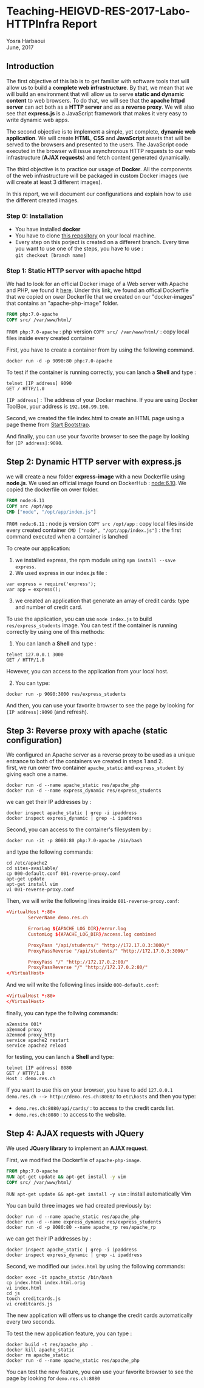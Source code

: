 # Teaching-HEIGVD-RES-2017-Labo-HTTPInfra Report

Yosra Harbaoui  
June, 2017

## Introduction
The first objective of this lab is to get familiar with software tools that will allow us to build a **complete web infrastructure**. By 
that, we mean that we will build an environment that will allow us to serve **static and dynamic content** to web browsers. To do that, 
we will see that the **apache httpd server** can act both as a **HTTP server** and as a **reverse proxy**. We will also see 
that **express.js** is a JavaScript framework that makes it very easy to write dynamic web apps.

The second objective is to implement a simple, yet complete, **dynamic web application**. We will create **HTML**, **CSS** and
**JavaScript** assets that will be served to the browsers and presented to the users. The JavaScript code executed in the browser 
will issue asynchronous HTTP requests to our web infrastructure (**AJAX requests**) and fetch content generated dynamically.

The third objective is to practice our usage of **Docker**. All the components of the web infrastructure will be packaged in custom Docker 
images (we will create at least 3 different images).  

In this report, we will document our configurations and explain how to use the different created images.

### Step 0: Installation
* You have installed **docker** 
* You have to clone [this repository](https://github.com/yosra-harbaoui/Teaching-HEIGVD-RES-2017-Labo-HTTPInfra) on your local machine.
* Every step on this porject is created on a different branch. Every time you want to use one of the steps, you have to use :  
`git checkout [branch name]`

### Step 1: Static HTTP server with apache httpd
We had to look for an official Docker image of a Web server with Apache and PHP, we found it [here](https://hub.docker.com/_/php/).
Under this link, we found an offical Dockerfile that we copied on ower Dockerfile that we created on our "docker-images" that 
contains an "apache-php-image" folder.  
```Dockerfile
FROM php:7.0-apache
COPY src/ /var/www/html/
```
`FROM php:7.0-apache` : php version 
`COPY src/ /var/www/html/` :  copy local files inside every created container  

First, you have to create a container from by using the following command.
```run
docker run -d -p 9090:80 php:7.0-apache
```
To test if the container is running correctly, you can lanch a **Shell** and type :
```telnet
telnet [IP address] 9090
GET / HTTP/1.0
```
`[IP address]` : The address of your Docker machine. If you are using Docker ToolBox, your address is `192.168.99.100`.

Second, we created the file index.html to create an HTML page using a page theme from [Start Bootstrap](https://startbootstrap.com/).

And finally, you can use your favorite browser to see the page by looking for `[IP address]:9090`.

## Step 2: Dynamic HTTP server with express.js

we will create a new folder **express-image** with a new Dockerfile using **node.js**. We used an official image found on DockerHub : [node:6.10](https://hub.docker.com/_/node/). We copied the dockerfile on ower folder.
```Dockerfile
FROM node:6.11
COPY src /opt/app
CMD ["node", "/opt/app/index.js"]
```

`FROM node:6.11` : node js version
`COPY src /opt/app` : copy local files inside every created container 
`CMD ["node", "/opt/app/index.js"]` : the first command executed when a container is lanched

To create our application: 
1. we installed express, the npm module using `npm install --save express`. 
2. We used express in our index.js file :
```express
var express = require('express');
var app = express();
```
3. we created an application that generate an array of credit cards: type and number of credit card.

To use the application, you can use `node index.js` to build `res/express_students` image.
You can test if the container is running correctly by using one of this methods:
1. You can lanch a **Shell** and type :
``` telnet
telnet 127.0.0.1 3000
GET / HTTP/1.0
```
However, you can access to the application from your local host.  

2.  You can type:
```run with mapping
docker run -p 9090:3000 res/express_students
```
And then, you can use your favorite browser to see the page by looking for `[IP address]:9090` (and refresh).

## Step 3: Reverse proxy with apache (static configuration)
We configured an Apache server as a reverse proxy to be used as a unique entrance to both of the containers we created in steps 1 and 2.  
first, we run ower two container `apache_static` and `express_student` by giving each one a name. 
```run containers
docker run -d --name apache_static res/apache_php
docker run -d --name express_dynamic res/express_students
```
we can get their IP addresses by :

```IP addresses
docker inspect apache_static | grep -i ipaddress 
docker inspect express_dynamic | grep -i ipaddress 
```
Second, you can access to the container's filesystem by :
```filesystem
docker run -it -p 8080:80 php:7.0-apache /bin/bash
```
and type the following commands:
```commands
cd /etc/apache2
cd sites-available/
cp 000-default.conf 001-reverse-proxy.conf
apt-get update
apt-get install vim
vi 001-reverse-proxy.conf
```
Then, we will write the following lines inside `001-reverse-proxy.conf`:
```001-reverse-proxy.conf
<VirtualHost *:80>
        ServerName demo.res.ch

        ErrorLog ${APACHE_LOG_DIR}/error.log
        CustomLog ${APACHE_LOG_DIR}/access.log combined

        ProxyPass "/api/students/" "http://172.17.0.3:3000/"
        ProxyPassReverse "/api/students/" "http://172.17.0.3:3000/"

        ProxyPass "/" "http://172.17.0.2:80/"
        ProxyPassReverse "/" "http://172.17.0.2:80/"
</VirtualHost>
```

And we will write the following lines inside  `000-default.conf`:
```000-default.conf
<VirtualHost *:80>
</VirtualHost>
```
finally, you can type the follwing commands:
```modules
a2ensite 001*
a2enmod proxy
a2enmod proxy_http
service apache2 restart
service apache2 reload
```

for testing, you can lanch a **Shell** and type: 
```telnet
telnet [IP address] 8080
GET / HTTP/1.0
Host : demo.res.ch
```

If you want to use this on your browser, you have to add `127.0.0.1 demo.res.ch --> http://demo.res.ch:8080/` to `etc\hosts` and then you type:
- `demo.res.ch:8080/api/cards/` : to access to the credit cards list.
- `demo.res.ch:8080` : to access to the website.

## Step 4: AJAX requests with JQuery
We used **JQuery library** to implement an **AJAX request**.

First, we modified the Dockerfile of `apache-php-image`.
```dockerfile
FROM php:7.0-apache
RUN apt-get update && apt-get install -y vim
COPY src/ /var/www/html/
```
`RUN apt-get update && apt-get install -y vim` : install automatically Vim 

You can build three images we had created previously by:
```build
docker run -d --name apache_static res/apache_php
docker run -d --name express_dynamic res/express_students
docker run -d -p 8080:80 --name apache_rp res/apache_rp
```

we can get their IP addresses by :

```IP addresses
docker inspect apache_static | grep -i ipaddress 
docker inspect express_dynamic | grep -i ipaddress 
```
Second, we modified our `index.html` by using the following commands:
```modifing index.html
docker exec -it apache_static /bin/bash
cp index.html index.html.orig
vi index.html
cd js
touch creditcards.js
vi creditcards.js
```
The new application will offers us to change the credit cards automatically every two seconds.

To test the new application feature, you can type :
```new feature
docker build -t res/apache_php .
docker kill apache_static
docker rm apache_static
docker run -d --name apache_static res/apache_php
```
You can test the new feature, you can use your favorite browser to see the page by looking for `demo.res.ch:8080`
